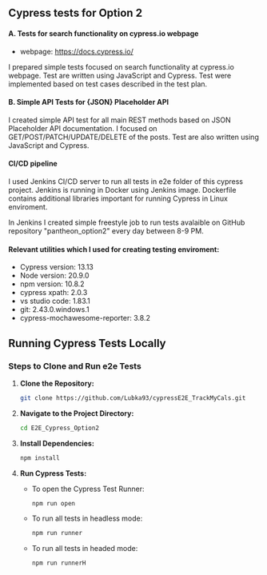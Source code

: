 ##  Cypress tests for Option 2

#### A. Tests for search functionality on cypress.io webpage

- webpage: https://docs.cypress.io/

I prepared simple tests focused on search functionality at cypress.io webpage. Test are written using JavaScript and Cypress. Test were implemented based on test cases described in the test plan. 

#### B. Simple API Tests for {JSON} Placeholder API
I created simple API test for all main REST methods based on JSON Placeholder API documentation. I focused on GET/POST/PATCH/UPDATE/DELETE of the posts. Test are also written using JavaScript and Cypress.


#### CI/CD pipeline
I used Jenkins CI/CD server to run all tests in e2e folder of this cypress project. Jenkins is running in Docker using Jenkins image. Dockerfile contains additional libraries important for running Cypress in Linux enviroment. 

In Jenkins I created simple freestyle job to run tests avalaible on GitHub repository "pantheon_option2" every day between 8-9 PM.


#### Relevant utilities which I used for creating testing enviroment:

- Cypress version: 13.13
- Node version: 20.9.0
- npm version: 10.8.2 
- cypress xpath: 2.0.3
- vs studio code: 1.83.1
- git: 2.43.0.windows.1
- cypress-mochawesome-reporter: 3.8.2


## Running Cypress Tests Locally


### Steps to Clone and Run e2e Tests

1. **Clone the Repository:**
    ```bash
    git clone https://github.com/Lubka93/cypressE2E_TrackMyCals.git
    ```

2. **Navigate to the Project Directory:**
    ```bash
    cd E2E_Cypress_Option2
    ```

3. **Install Dependencies:**
    ```bash
    npm install
    ```

4. **Run Cypress Tests:**
    - To open  the Cypress Test Runner:
        ```bash
        npm run open
        ```
    - To run all tests in headless mode:
        ```bash
        npm run runner
        ```
    - To run all tests in headed mode:
        ```bash  
        npm run runnerH
        ```